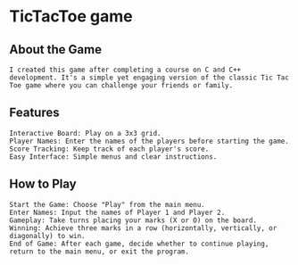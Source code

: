 # TicTacToe game
 ## About the Game
    I created this game after completing a course on C and C++ development. It's a simple yet engaging version of the classic Tic Tac Toe game where you can challenge your friends or family.
## Features
    Interactive Board: Play on a 3x3 grid.
    Player Names: Enter the names of the players before starting the game.
    Score Tracking: Keep track of each player's score.
    Easy Interface: Simple menus and clear instructions.
## How to Play
    Start the Game: Choose "Play" from the main menu.
    Enter Names: Input the names of Player 1 and Player 2.
    Gameplay: Take turns placing your marks (X or O) on the board.
    Winning: Achieve three marks in a row (horizontally, vertically, or diagonally) to win.
    End of Game: After each game, decide whether to continue playing, return to the main menu, or exit the program.
